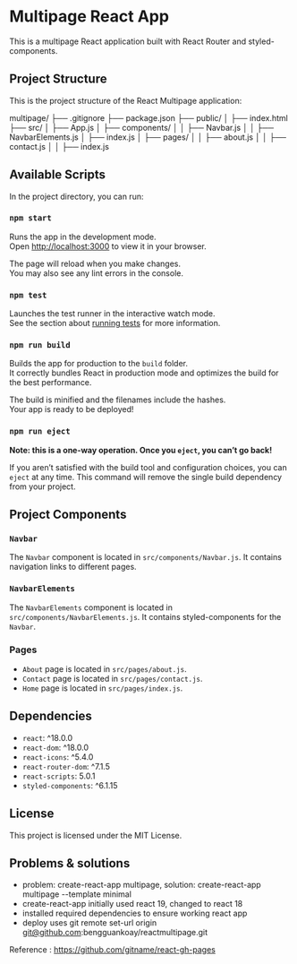 # Multipage React App

This is a multipage React application built with React Router and styled-components.

## Project Structure

This is the project structure of the React Multipage application:

multipage/
├── .gitignore
├── package.json
├── public/
│ ├── index.html
├── src/
│ ├── App.js
│ ├── components/
│ │ ├── Navbar.js
│ │ ├── NavbarElements.js
│ ├── index.js
│ ├── pages/
│ │ ├── about.js
│ │ ├── contact.js
│ │ ├── index.js

## Available Scripts

In the project directory, you can run:

### `npm start`

Runs the app in the development mode.\
Open [http://localhost:3000](http://localhost:3000) to view it in your browser.

The page will reload when you make changes.\
You may also see any lint errors in the console.

### `npm test`

Launches the test runner in the interactive watch mode.\
See the section about [running tests](https://facebook.github.io/create-react-app/docs/running-tests) for more information.

### `npm run build`

Builds the app for production to the `build` folder.\
It correctly bundles React in production mode and optimizes the build for the best performance.

The build is minified and the filenames include the hashes.\
Your app is ready to be deployed!

### `npm run eject`

**Note: this is a one-way operation. Once you `eject`, you can’t go back!**

If you aren’t satisfied with the build tool and configuration choices, you can `eject` at any time. This command will remove the single build dependency from your project.

## Project Components

### `Navbar`

The `Navbar` component is located in `src/components/Navbar.js`. It contains navigation links to different pages.

### `NavbarElements`

The `NavbarElements` component is located in `src/components/NavbarElements.js`. It contains styled-components for the `Navbar`.

### Pages

- `About` page is located in `src/pages/about.js`.
- `Contact` page is located in `src/pages/contact.js`.
- `Home` page is located in `src/pages/index.js`.

## Dependencies

- `react`: ^18.0.0
- `react-dom`: ^18.0.0
- `react-icons`: ^5.4.0
- `react-router-dom`: ^7.1.5
- `react-scripts`: 5.0.1
- `styled-components`: ^6.1.15

## License

This project is licensed under the MIT License.

## Problems & solutions

- problem: create-react-app multipage, solution: create-react-app multipage --template minimal
- create-react-app initially used react 19, changed to react 18
- installed required dependencies to ensure working react app
- deploy uses git remote set-url origin git@github.com:bengguankoay/reactmultipage.git

Reference : https://github.com/gitname/react-gh-pages

